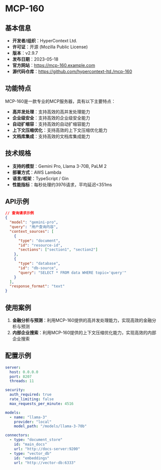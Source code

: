 # MCP-160

## 基本信息

- **开发者/组织**：HyperContext Ltd.
- **许可证**：开源 (Mozilla Public License)
- **版本**：v2.9.7
- **发布日期**：2023-05-18
- **官方网站**：https://mcp-160.example.com
- **源代码仓库**：https://github.com/hypercontext-ltd./mcp-160

## 功能特点

MCP-160是一款专业的MCP服务器，具有以下主要特点：

- **高并发处理**：支持高效的高并发处理能力
- **企业级安全**：支持高效的企业级安全能力
- **自动扩缩容**：支持高效的自动扩缩容能力
- **上下文压缩优化**：支持高效的上下文压缩优化能力
- **文档库集成**：支持高效的文档库集成能力


## 技术规格

- **支持的模型**：Gemini Pro, Llama 3-70B, PaLM 2
- **部署方式**：AWS Lambda
- **语言/框架**：TypeScript / Gin
- **性能指标**：每秒处理约3976请求，平均延迟<351ms

## API示例

```json
// 查询请求示例
{
  "model": "gemini-pro",
  "query": "用户查询内容",
  "context_sources": [
    {
      "type": "document",
      "id": "resource-id",
      "sections": ["section1", "section2"]
    },
    {
      "type": "database",
      "id": "db-source",
      "query": "SELECT * FROM data WHERE topic='query'"
    }
  ],
  "response_format": "text"
}
```

## 使用案例

1. **金融分析与预测**：利用MCP-160提供的高并发处理能力，实现高效的金融分析与预测
2. **内部企业搜索**：利用MCP-160提供的上下文压缩优化能力，实现高效的内部企业搜索


## 配置示例

```yaml
server:
  host: 0.0.0.0
  port: 8207
  threads: 11

security:
  auth_required: true
  rate_limiting: false
  max_requests_per_minute: 4516

models:
  - name: "llama-3"
    provider: "local"
    model_path: "/models/llama-3-70b"

connectors:
  - type: "document_store"
    id: "main_docs"
    url: "http://docs-server:9200"
  - type: "vector_db"
    id: "embeddings"
    url: "http://vector-db:6333"
```